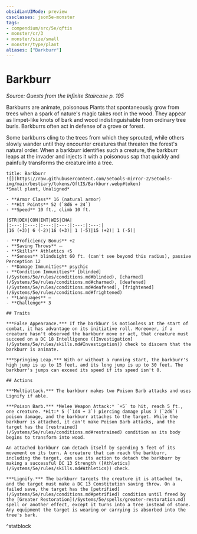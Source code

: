 ```yaml
---
obsidianUIMode: preview
cssclasses: json5e-monster
tags:
- compendium/src/5e/qftis
- monster/cr/3
- monster/size/small
- monster/type/plant
aliases: ["Barkburr"]
---
```

# Barkburr
*Source: Quests from the Infinite Staircase p. 195*  

Barkburrs are animate, poisonous Plants that spontaneously grow from trees when a spark of nature's magic takes root in the wood. They appear as limpet-like knots of bark and wood indistinguishable from ordinary tree burls. Barkburrs often act in defense of a grove or forest.

Some barkburrs cling to the trees from which they sprouted, while others slowly wander until they encounter creatures that threaten the forest's natural order. When a barkburr identifies such a creature, the barkburr leaps at the invader and injects it with a poisonous sap that quickly and painfully transforms the creature into a tree.

```ad-statblock
title: Barkburr
![](https://raw.githubusercontent.com/5etools-mirror-2/5etools-img/main/bestiary/tokens/QftIS/Barkburr.webp#token)
*Small plant, Unaligned*

- **Armor Class** 16 (natural armor)
- **Hit Points** 52 (`8d6 + 24`)
- **Speed** 10 ft., climb 10 ft.

|STR|DEX|CON|INT|WIS|CHA|
|:---:|:---:|:---:|:---:|:---:|:---:|
|16 (+3)| 6 (-2)|16 (+3)| 1 (-5)|15 (+2)| 1 (-5)|

- **Proficiency Bonus** +2
- **Saving Throws** ⏤
- **Skills** Athletics +5
- **Senses** blindsight 60 ft. (can't see beyond this radius), passive Perception 12
- **Damage Immunities** psychic
- **Condition Immunities** [blinded](/Systems/5e/rules/conditions.md#blinded), [charmed](/Systems/5e/rules/conditions.md#charmed), [deafened](/Systems/5e/rules/conditions.md#deafened), [frightened](/Systems/5e/rules/conditions.md#frightened)
- **Languages** —
- **Challenge** 3

## Traits

***False Appearance.*** If the barkburr is motionless at the start of combat, it has advantage on its initiative roll. Moreover, if a creature hasn't observed the barkburr move or act, that creature must succeed on a DC 18 Intelligence ([Investigation](/Systems/5e/rules/skills.md#Investigation)) check to discern that the barkburr is animate.

***Springing Leap.*** With or without a running start, the barkburr's high jump is up to 15 feet, and its long jump is up to 30 feet. The barkburr's jumps can exceed its speed if its speed isn't 0.

## Actions

***Multiattack.*** The barkburr makes two Poison Barb attacks and uses Lignify if able.

***Poison Barb.*** *Melee Weapon Attack:* `+5` to hit, reach 5 ft., one creature. *Hit:* 5 (`1d4 + 3`) piercing damage plus 7 (`2d6`) poison damage, and the barkburr attaches to the target. While the barkburr is attached, it can't make Poison Barb attacks, and the target has the [restrained](/Systems/5e/rules/conditions.md#restrained) condition as its body begins to transform into wood.

An attached barkburr can detach itself by spending 5 feet of its movement on its turn. A creature that can reach the barkburr, including the target, can use its action to detach the barkburr by making a successful DC 13 Strength ([Athletics](/Systems/5e/rules/skills.md#Athletics)) check.

***Lignify.*** The barkburr targets the creature it is attached to, and the target must make a DC 13 Constitution saving throw. On a failed save, the target has the [petrified](/Systems/5e/rules/conditions.md#petrified) condition until freed by the [Greater Restoration](/Systems/5e/spells/greater-restoration.md) spell or another effect, except it turns into a tree instead of stone. Any equipment the target is wearing or carrying is absorbed into the tree's bark.
```
^statblock